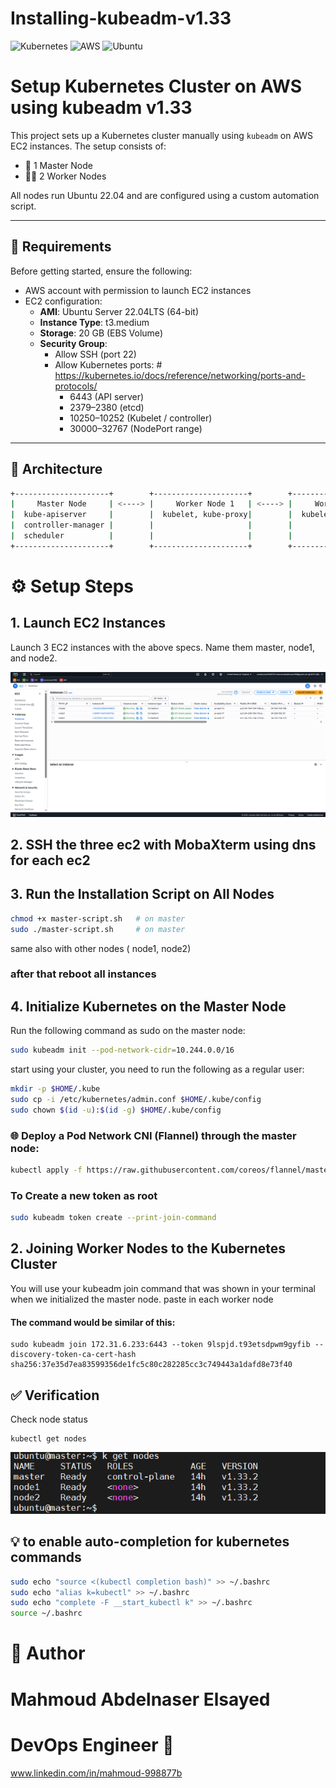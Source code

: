 # Installing-kubeadm-v1.33 
![Kubernetes](https://img.shields.io/badge/K8s-kubeadm-blue?logo=kubernetes)  ![AWS](https://img.shields.io/badge/Cloud-AWS-232F3E?logo=amazon-aws&logoColor=white)  ![Ubuntu](https://img.shields.io/badge/OS-Ubuntu%2022.04-orange?logo=ubuntu)

# Setup Kubernetes Cluster on AWS using kubeadm v1.33

This project sets up a Kubernetes cluster manually using `kubeadm` on AWS EC2 instances. The setup consists of:

- 👑   1 Master Node
- 🧑‍💻 2 Worker Nodes

All nodes run Ubuntu 22.04 and are configured using a custom automation script.

---

## 🧰 Requirements

Before getting started, ensure the following:

- AWS account with permission to launch EC2 instances
- EC2 configuration:
  - **AMI**: Ubuntu Server 22.04LTS (64-bit)
  - **Instance Type**: t3.medium
  - **Storage**: 20 GB (EBS Volume)
  - **Security Group**:
    - Allow SSH (port 22)
    - Allow Kubernetes ports: # https://kubernetes.io/docs/reference/networking/ports-and-protocols/
      - 6443 (API server)
      - 2379–2380 (etcd)
      - 10250–10252 (Kubelet / controller)
      - 30000–32767 (NodePort range)
---

## 🧱 Architecture

```bash
+---------------------+        +---------------------+        +---------------------+
|     Master Node     | <----> |     Worker Node 1   | <----> |     Worker Node 2   |
|  kube-apiserver     |        |  kubelet, kube-proxy|        |  kubelet, kube-proxy|
|  controller-manager |        |                     |        |                     |
|  scheduler          |        |                     |        |                     |
+---------------------+        +---------------------+        +---------------------+
```
# ⚙️ Setup Steps
## 1. Launch EC2 Instances
Launch 3 EC2 instances with the above specs.
Name them master, node1, and node2.

![alt text](images/ec2s.png)

## 2. SSH the three ec2 with MobaXterm using dns for each ec2

## 3. Run the Installation Script on All Nodes
```bash
chmod +x master-script.sh   # on master 
sudo ./master-script.sh     # on master
```
same also with other nodes ( node1, node2)
### after that reboot all instances

## 4. Initialize Kubernetes on the Master Node
Run the following command as sudo on the master node:
```bash
sudo kubeadm init --pod-network-cidr=10.244.0.0/16
```
start using your cluster, you need to run the following as a regular user:
```bash
mkdir -p $HOME/.kube
sudo cp -i /etc/kubernetes/admin.conf $HOME/.kube/config
sudo chown $(id -u):$(id -g) $HOME/.kube/config
```
### 🌐 Deploy a Pod Network CNI (Flannel)  through the master node:
```bash
kubectl apply -f https://raw.githubusercontent.com/coreos/flannel/master/Documentation/kube-flannel.yml
```
### To Create a new token as root
```bash
sudo kubeadm token create --print-join-command  
```


##  2. Joining Worker Nodes to the Kubernetes Cluster
You will use your kubeadm join command that was shown in your terminal when we initialized the master node.
paste in each worker node
#### The command would be similar of this:
```
sudo kubeadm join 172.31.6.233:6443 --token 9lspjd.t93etsdpwm9gyfib --
discovery-token-ca-cert-hash
sha256:37e35d7ea83599356de1fc5c80c282285cc3c749443a1dafd8e73f40
```
## ✅ Verification
Check node status
```
kubectl get nodes
```
![alt text](images/getnodes.png)
## 💡 to enable auto-completion for kubernetes commands
```bash
sudo echo "source <(kubectl completion bash)" >> ~/.bashrc
sudo echo "alias k=kubectl" >> ~/.bashrc
sudo echo "complete -F __start_kubectl k" >> ~/.bashrc
source ~/.bashrc
```

# 📂 Author 
# Mahmoud Abdelnaser Elsayed
# DevOps Engineer 🚀
www.linkedin.com/in/mahmoud-998877b





